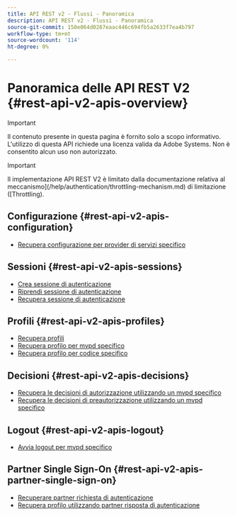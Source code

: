 ```yaml
---
title: API REST v2 - Flussi - Panoramica
description: API REST v2 - Flussi - Panoramica
source-git-commit: 150e064d0287eaac446c694fb5a2633f7ea4b797
workflow-type: tm+mt
source-wordcount: '114'
ht-degree: 0%

---
```



# Panoramica delle API REST V2 {#rest-api-v2-apis-overview}

>[!IMPORTANT]
>
> Il contenuto presente in questa pagina è fornito solo a scopo informativo. L&#39;utilizzo di questa API richiede una licenza valida da Adobe Systems. Non è consentito alcun uso non autorizzato.

>[!IMPORTANT]
>
> Il implementazione API REST V2 è limitato dalla documentazione relativa al meccanismo](/help/authentication/throttling-mechanism.md) di limitazione ([Throttling).

## Configurazione {#rest-api-v2-apis-configuration}

* [Recupera configurazione per provider di servizi specifico](configuration-apis/rest-api-v2-configuration-apis-retrieve-configuration-for-specific-service-provider.md)

## Sessioni {#rest-api-v2-apis-sessions}

* [Crea sessione di autenticazione](sessions-apis/rest-api-v2-sessions-apis-create-authentication-session.md)
* [Riprendi sessione di autenticazione](sessions-apis/rest-api-v2-sessions-apis-resume-authentication-session.md)
* [Recupera sessione di autenticazione](sessions-apis/rest-api-v2-sessions-apis-retrieve-authentication-session-information-using-code.md)

## Profili {#rest-api-v2-apis-profiles}

* [Recupera profili](profiles-apis/rest-api-v2-profiles-apis-retrieve-profiles.md)
* [Recupera profilo per mvpd specifico](profiles-apis/rest-api-v2-profiles-apis-retrieve-profile-for-specific-mvpd.md)
* [Recupera profilo per codice specifico](profiles-apis/rest-api-v2-profiles-apis-retrieve-profile-for-specific-code.md)

## Decisioni {#rest-api-v2-apis-decisions}

* [Recupera le decisioni di autorizzazione utilizzando un mvpd specifico](decisions-apis/rest-api-v2-decisions-apis-retrieve-authorization-decisions-using-specific-mvpd.md)
* [Recupera le decisioni di preautorizzazione utilizzando un mvpd specifico](decisions-apis/rest-api-v2-decisions-apis-retrieve-preauthorization-decisions-using-specific-mvpd.md)

## Logout {#rest-api-v2-apis-logout}

* [Avvia logout per mvpd specifico](logout-apis/rest-api-v2-logout-apis-initiate-logout-for-specific-mvpd.md)

## Partner Single Sign-On {#rest-api-v2-apis-partner-single-sign-on}

* [Recuperare partner richiesta di autenticazione](partner-single-sign-on-apis/rest-api-v2-partner-single-sign-on-apis-retrieve-partner-authentication-request.md)
* [Recupera profilo utilizzando partner risposta di autenticazione](partner-single-sign-on-apis/rest-api-v2-partner-single-sign-on-apis-retrieve-profile-using-partner-authentication-response.md)
